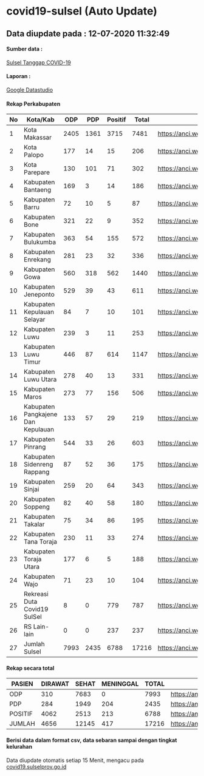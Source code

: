 
# covid19-sulsel (Auto Update)

## Data diupdate pada : 12-07-2020 11:32:49

#### Sumber data :
[Sulsel Tanggap COVID-19](https://covid19.sulselprov.go.id)

#### Laporan :
[Google Datastudio](https://datastudio.google.com/s/jythWGc1j4w)

#### Rekap Perkabupaten 
|No|Kota/Kab|ODP|PDP|Positif|Total|Link|
| --- | --- | --- | --- | --- | --- | --- |
|1|Kota Makassar|2405|1361|3715|7481|https://anci.web.id/cor/kota_makassar|
|2|Kota Palopo|177|14|15|206|https://anci.web.id/cor/kota_palopo|
|3|Kota Parepare|130|101|71|302|https://anci.web.id/cor/kota_parepare|
|4|Kabupaten Bantaeng|169|3|14|186|https://anci.web.id/cor/kabupaten_bantaeng|
|5|Kabupaten Barru|72|10|5|87|https://anci.web.id/cor/kabupaten_barru|
|6|Kabupaten Bone|321|22|9|352|https://anci.web.id/cor/kabupaten_bone|
|7|Kabupaten Bulukumba|363|54|155|572|https://anci.web.id/cor/kabupaten_bulukumba|
|8|Kabupaten Enrekang|281|23|32|336|https://anci.web.id/cor/kabupaten_enrekang|
|9|Kabupaten Gowa|560|318|562|1440|https://anci.web.id/cor/kabupaten_gowa|
|10|Kabupaten Jeneponto|529|39|43|611|https://anci.web.id/cor/kabupaten_jeneponto|
|11|Kabupaten Kepulauan Selayar|84|7|10|101|https://anci.web.id/cor/kabupaten_kepulauan_selayar|
|12|Kabupaten Luwu|239|3|11|253|https://anci.web.id/cor/kabupaten_luwu|
|13|Kabupaten Luwu Timur|446|87|614|1147|https://anci.web.id/cor/kabupaten_luwu_timur|
|14|Kabupaten Luwu Utara|278|40|13|331|https://anci.web.id/cor/kabupaten_luwu_utara|
|15|Kabupaten Maros|273|77|156|506|https://anci.web.id/cor/kabupaten_maros|
|16|Kabupaten Pangkajene Dan Kepulauan|133|57|29|219|https://anci.web.id/cor/kabupaten_pangkajene_dan_kepulauan|
|17|Kabupaten Pinrang|544|33|26|603|https://anci.web.id/cor/kabupaten_pinrang|
|18|Kabupaten Sidenreng Rappang|87|52|36|175|https://anci.web.id/cor/kabupaten_sidenreng_rappang|
|19|Kabupaten Sinjai|259|20|64|343|https://anci.web.id/cor/kabupaten_sinjai|
|20|Kabupaten Soppeng|82|40|58|180|https://anci.web.id/cor/kabupaten_soppeng|
|21|Kabupaten Takalar|75|34|86|195|https://anci.web.id/cor/kabupaten_takalar|
|22|Kabupaten Tana Toraja|230|11|33|274|https://anci.web.id/cor/kabupaten_tana_toraja|
|23|Kabupaten Toraja Utara|177|6|5|188|https://anci.web.id/cor/kabupaten_toraja_utara|
|24|Kabupaten Wajo|71|23|10|104|https://anci.web.id/cor/kabupaten_wajo|
|25|Rekreasi Duta Covid19 SulSel|8|0|779|787|https://anci.web.id/cor/rekreasi_duta_covid19_sulsel|
|26|RS Lain-lain|0|0|237|237|https://anci.web.id/cor/rs_lain-lain|
|27|Jumlah Sulsel|7993|2435|6788|17216|https://anci.web.id/cor/jumlah_sulsel|

#### Rekap secara total

| PASIEN | DIRAWAT | SEHAT | MENINGGAL | TOTAL | LINK |
| ---- | -------- | ---- | ---- |  ---- | ---- |
| ODP | 310 | 7683 | 0 | 7993 | https://anci.web.id/cor/odp_detail.html |
| PDP | 284 | 1949 | 204 | 2435 | https://anci.web.id/cor/pdp_detail.html |
| POSITIF | 4062 | 2513 | 213 | 6788 | https://anci.web.id/cor/positif_detail.html |
| JUMLAH | 4656 | 12145 | 417 | 17216 | https://anci.web.id/cor/jumlah_sulsel/ |

 
#### Berisi data dalam format csv, data sebaran sampai dengan tingkat kelurahan

Data diupdate otomatis setiap 15 Menit, mengacu pada [covid19.sulselprov.go.id](https://covid19.sulselprov.go.id)

